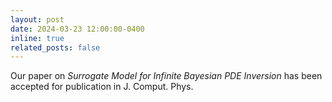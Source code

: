 ```yaml
---
layout: post
date: 2024-03-23 12:00:00-0400
inline: true
related_posts: false
---
```


Our paper on <em>Surrogate Model for Infinite Bayesian PDE Inversion </em> has been accepted for publication in J. Comput. Phys.
